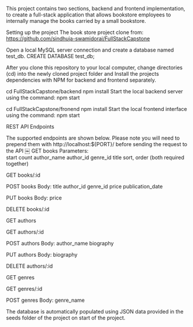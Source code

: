 This project contains two sections, backend and frontend implementation, to create a full-stack application that allows bookstore employees to internally manage the books carried by a small bookstore.

Setting up the project
The book store project clone from:
https://github.com/sindhuja-swamidorai/FullStackCapstone

Open a local MySQL server connection and create a database named test_db.
CREATE DATABASE test_db;


After you clone this repository to your local computer, change directories (cd) into the newly cloned project folder and Install the projects dependencies with NPM for backend and frontend separately.

cd FullStackCapstone/backend
npm install
Start the local backend server using the command:
npm start


cd FullStackCapstone/fronend
npm install
Start the local frontend interface using the command:
npm start


REST API Endpoints

The supported endpoints are shown below. Please note you will need to prepend them with http://localhost:${PORT}/ before sending the request to the API
￼
GET books
	Parameters:  
	start
	count
	author_name
	author_id
	genre_id
	title
	sort, order (both required together)

GET books/:id

POST books
	Body:
	title
	author_id
	genre_id
	price
	publication_date

PUT books
	Body:
	price

DELETE books/:id


GET authors

GET authors/:id 

POST authors
	Body:
	author_name
	biography 

PUT authors
	Body:
	biography 

DELETE authors/:id


GET genres

GET genres/:id

POST genres
	Body:
	genre_name

The database is automatically populated using JSON data provided in the seeds folder of the project on start of the project.

